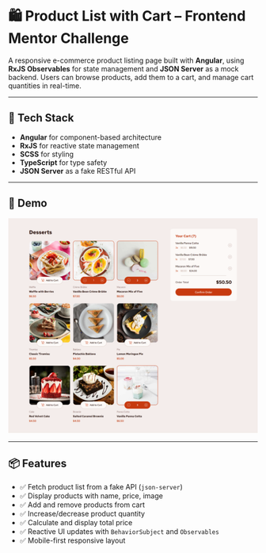 # 🛍️ Product List with Cart – Frontend Mentor Challenge

A responsive e-commerce product listing page built with **Angular**, using **RxJS Observables** for state management and **JSON Server** as a mock backend. Users can browse products, add them to a cart, and manage cart quantities in real-time.

---

## 🚀 Tech Stack

- **Angular** for component-based architecture
- **RxJS** for reactive state management
- **SCSS** for styling
- **TypeScript** for type safety
- **JSON Server** as a fake RESTful API

---

## 📸 Demo

![Alt text](/public/preview/Screencapture.png)

---

## 📦 Features

- ✅ Fetch product list from a fake API (`json-server`)
- ✅ Display products with name, price, image
- ✅ Add and remove products from cart
- ✅ Increase/decrease product quantity
- ✅ Calculate and display total price
- ✅ Reactive UI updates with `BehaviorSubject` and `Observables`
- ✅ Mobile-first responsive layout
